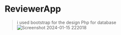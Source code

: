 # ReviewerApp
>i used bootstrap for the design Php for database
![Screenshot 2024-01-15 222018](https://github.com/JhayJo9/ReviewerApp/assets/110433055/725e586f-cfad-4f05-937a-ee66a52796e0) 
